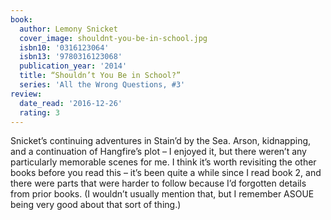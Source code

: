 ```yaml
---
book:
  author: Lemony Snicket
  cover_image: shouldnt-you-be-in-school.jpg
  isbn10: '0316123064'
  isbn13: '9780316123068'
  publication_year: '2014'
  title: “Shouldn’t You Be in School?”
  series: 'All the Wrong Questions, #3'
review:
  date_read: '2016-12-26'
  rating: 3
---
```


Snicket’s continuing adventures in Stain’d by the Sea. Arson, kidnapping, and a continuation of Hangfire’s plot – I enjoyed it, but there weren’t any particularly memorable scenes for me. I think it’s worth revisiting the other books before you read this – it’s been quite a while since I read book 2, and there were parts that were harder to follow because I’d forgotten details from prior books. (I wouldn’t usually mention that, but I remember ASOUE being very good about that sort of thing.)
